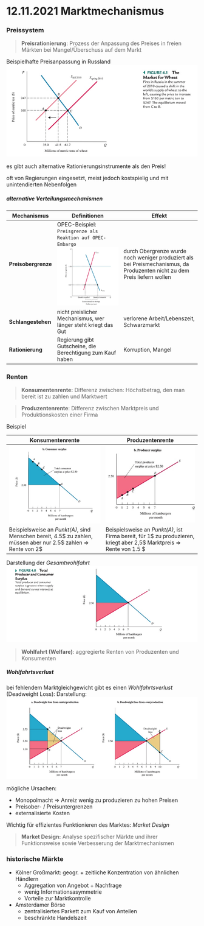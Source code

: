 # 12.11.2021 Marktmechanismus



### Preissystem

> **Preisrationierung**: Prozess der Anpassung des Preises in freien Märkten bei Mangel/Überschuss auf dem Markt

Beispielhafte Preisanpassung in Russland![21-11-12_17-22](../images/21-11-12_17-22.jpg)

es gibt auch alternative Rationierungsinstrumente als den Preis!

oft von Regierungen eingesetzt, meist jedoch kostspielig und mit unintendierten Nebenfolgen



##### alternative Verteilungsmechanismen

| Mechanismus         | Definitionen                                                 | Effekt                                                       |
| ------------------- | ------------------------------------------------------------ | ------------------------------------------------------------ |
| **Preisobergrenze** | OPEC-Beispiel: `Preisgrenze als Reaktion auf OPEC-Embargo` ![21-11-12_17-29](../images/21-11-12_17-29.jpg) | durch Obergrenze wurde noch weniger produziert als bei Preismechanismus, da Produzenten nicht zu dem Preis liefern wollen |
| **Schlangestehen**  | nicht preislicher Mechanismus, wer länger steht kriegt das Gut | verlorene Arbeit/Lebenszeit, Schwarzmarkt                    |
| **Rationierung**    | Regierung gibt Gutscheine, die Berechtigung zum Kauf haben   | Korruption, Mangel                                           |



### Renten

> **Konsumentenrente:** Differenz zwischen:
>  Höchstbetrag, den man bereit ist zu zahlen und  Marktwert


> **Produzentenrente**: Differenz zwischen Marktpreis und Produktionskosten einer Firma

Beispiel 

| Konsumentenrente                                             | Produzentenrente                                             |
| ------------------------------------------------------------ | ------------------------------------------------------------ |
| ![21-11-12_17-53](../images/21-11-12_17-53.jpg)              | ![21-11-12_17-56](../images/21-11-12_17-56.jpg)              |
| Beispielsweise an *Punkt(A)*, sind Menschen bereit, 4.5$ zu zahlen, müssen aber nur 2.5\$ zahlen => Rente von 2\$ | Beispielsweise an *Punkt(A)*, ist Firma bereit, für 1\$ zu produzieren, kriegt aber 2,5\$ Marktpreis => Rente von 1.5 \$ |

Darstellung der *Gesamtwohlfahrt*![21-11-12_17-59](../images/21-11-12_17-59.jpg)

> **Wohlfahrt (Welfare)**: aggregierte Renten von Produzenten und Konsumenten

##### Wohlfahrtsverlust

bei fehlendem Marktgleichgewicht gibt es einen *Wohlfahrtsverlust* (Deadweight Loss): Darstellung:![21-11-12_18-02](../images/21-11-12_18-02.jpg)

mögliche Ursachen: 

- Monopolmacht => Anreiz wenig zu produzieren zu hohen Preisen
- Preisober- / Preisuntergrenzen
- externalisierte Kosten

Wichtig für effizientes Funktionieren des Marktes: *Market Design* 

> **Market Design:** Analyse spezifischer Märkte und ihrer Funktionsweise sowie Verbesserung der Marktmechanismen 

### historische Märkte

- Kölner Großmarkt: geogr. + zeitliche Konzentration von ähnlichen Händlern 
    - Aggregation von Angebot + Nachfrage
    - wenig Informationsasymmetrie
    - Vorteile zur Marktkontrolle
- Amsterdamer Börse
    - zentralisiertes Parkett zum Kauf von Anteilen
    - beschränkte Handelszeit





